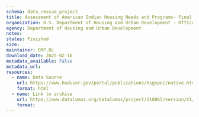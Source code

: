 ```yaml
---
schema: data_rescue_project 
title: Assessment of American Indian Housing Needs and Programs- Final Report
organization: U.S. Department of Housing and Urban Development - Office of Policy Development and Research
agency: Department of Housing and Urban Development
notes: 
status: Finished
size: 
maintainer: DRP,DL
download_date: 2025-02-10
metadata_available: False
metadata_url: 
resources:
  - name: Data Source
    url: https://www.huduser.gov/portal/publications/hsgspec/native.html
    format: html
  - name: Link to archive
    url: https://www.datalumos.org/datalumos/project/218865/version/V1/view
    format: 
---
```

